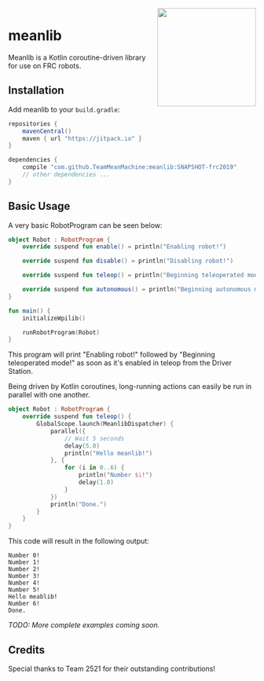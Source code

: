 <img width="200px" align="right" src="https://team2471.org/wp-content/uploads/2017/08/tmm-logo_new-300x300.png">

# meanlib

Meanlib is a Kotlin coroutine-driven library for use on FRC robots.

## Installation

Add meanlib to your `build.gradle`:

```groovy
repositories {
    mavenCentral()
    maven { url "https://jitpack.io" }
}

dependencies {
    compile "com.github.TeamMeanMachine:meanlib:SNAPSHOT-frc2019"
    // other dependencies ...
}
```

## Basic Usage

A very basic RobotProgram can be seen below:

```kotlin
object Robot : RobotProgram {
    override suspend fun enable() = println("Enabling robot!")

    override suspend fun disable() = println("Disabling robot!")

    override suspend fun teleop() = println("Beginning teleoperated mode!")

    override suspend fun autonomous() = println("Beginning autonomous mode!")
}

fun main() {
    initializeWpilib()

    runRobotProgram(Robot)
}
```

This program will print "Enabling robot!" followed by "Beginning teleoperated mode!" as soon as it's
enabled in teleop from the Driver Station.

Being driven by Kotlin coroutines, long-running actions can easily be run in parallel with one
another.

```kotlin
object Robot : RobotProgram {
    override suspend fun teleop() {
        GlobalScope.launch(MeanlibDispatcher) {
            parallel({
                // Wait 5 seconds
                delay(5.0)
                println("Hello meanlib!")
            }, {
                for (i in 0..6) {
                    println("Number $i!")
                    delay(1.0)
                }
            })
            println("Done.")
        }
    }
}
```

This code will result in the following output:

```
Number 0!
Number 1!
Number 2!
Number 3!
Number 4!
Number 5!
Hello meablib!
Number 6!
Done.
```

_TODO: More complete examples coming soon._

## Credits

Special thanks to Team 2521 for their outstanding contributions!
